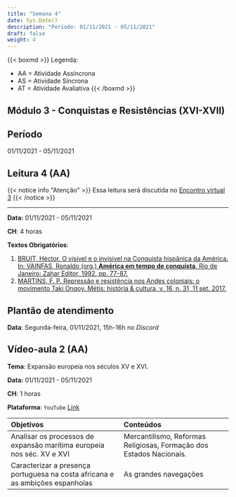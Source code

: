 ```yaml
---
title: "Semana 4"
date: Sys.Date()
description: "Período: 01/11/2021 - 05/11/2021"
draft: false
weight: 4
---
```


{{< boxmd >}}
Legenda: 
- AA = Atividade Assíncrona
- AS = Atividade Síncrona
- AT = Atividade Avaliativa
{{< /boxmd >}}

## Módulo 3 - Conquistas e Resistências (XVI-XVII)

## Período

01/11/2021 - 05/11/2021

## Leitura 4 (AA)

{{< notice info "Atenção" >}}
Essa leitura será discutida no [Encontro virtual 3](https://cclhm0057.netlify.app/semanal/sem6/#encontro-virtual-3-as)
{{< /notice >}}

***

**Data:** 01/11/2021 - 05/11/2021

**CH**: 4 horas

**Textos Obrigatórios**:

1. [BRUIT, Héctor. O visível e o invisível na Conquista hispânica da América. In: VAINFAS, Ronaldo (org.) **América em tempo de conquista**. Rio de Janeiro: Zahar Editor, 1992, pp. 77-87.](https://ericbrasiln.github.io/cclhm0057_ihl/textos/mod_3/bruit.pdf)
2. [MARTINS, F. P. Repressão e resistência nos Andes coloniais: o movimento Taki Onqoy. Métis: história & cultura, v. 16, n. 31, 11 set. 2017.](https://ericbrasiln.github.io/cclhm0057_ihl/textos/mod_3/martins.pdf) 

## Plantão de atendimento

**Data**: Segunda-feira, 01/11/2021, 15h-16h no *Discord*

## Vídeo-aula 2 (AA)

**Tema**: Expansão europeia nos séculos XV e XVI.

**Data:**  01/11/2021 - 05/11/2021

**CH**: 1 horas

**Plataforma**: `YouTube` [Link](https://youtu.be/mgQcYe872fk)

| Objetivos           | Conteúdos         |
|:--------------------|:------------------|
| Analisar os processos de expansão marítima europeia nos séc. XV e XVI | Mercantilismo, Reformas Religiosas, Formação dos Estados Nacionais. |
| Caracterizar a presença portuguesa na costa africana e as ambições espanholas| As grandes navegações    |
